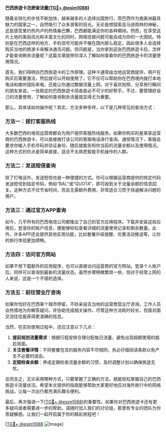 **巴西旅遊卡怎麽查流量[[TG💪+ @esim1088](https://t.me/s/esim1088)]**

随着全球化的步伐不断加快，越来越多的人选择出国旅行，而巴西作为南美洲最具魅力的国家之一，自然吸引了众多游客的目光。无论是想探索亚马逊雨林的神秘，还是感受里约热内卢的热情桑巴舞，巴西都能满足你的各种期待。然而，在享受这片土地的美丽风光和丰富文化的同时，网络连接问题可能会成为你的一大困扰。特别是在巴西这样的地方，手机信号可能并不像在国内那么稳定，因此很多人会选择购买当地的旅游卡来解决通讯问题。但问题是，当你拿到这张巴西旅遊卡后，怎样才能查询剩余流量呢？这篇文章就带你深入了解如何查看你的巴西旅遊卡的流量使用情况。

首先，我们得明白巴西旅遊卡的工作原理。这种卡通常由当地运营商提供，用户在购买后需要激活，然后就可以开始使用了。它不仅可以帮助你在巴西境内拨打本地电话和接听国际来电，还能让你通过数据流量上网。对于喜欢拍照、分享旅行瞬间的朋友来说，一张稳定的巴西旅遊卡简直是必不可少的好帮手。不过，要管理好自己的流量使用，了解如何查询剩余流量就显得尤为重要。

那么，具体该如何操作呢？其实，方法多种多样，以下是几种常见的查询方式：

### 方法一：拨打客服热线

大多数巴西的电信运营商都会为用户提供客服热线服务。如果你购买的是某家运营商的巴西旅遊卡，可以直接拨打该公司的客服电话进行查询。通常情况下，客服会要求你输入手机号码并验证身份，随后就能告知你当前的流量余额以及使用情况。这种方式的优点是简单直接，适合不太熟悉智能手机操作的人群。

### 方法二：发送短信查询

除了打电话外，发送短信也是一种便捷的方式。你可以根据运营商提供的特定代码发送短信到指定号码，例如“BAL”或“QUOTA”，即可收到关于流量余额的信息回复。这种方式不仅节省时间，而且无需额外费用，非常适合习惯于快速解决问题的用户。

### 方法三：通过官方APP查询

如今，几乎所有的巴西电信公司都推出了自己的官方应用程序。下载并安装这些应用后，登录你的账户信息，便能够轻松查看详细的流量使用记录和剩余数量。此外，许多APP还会提供其他实用功能，比如套餐升级提醒、优惠活动推送等，让你的旅行体验更加顺畅。

### 方法四：访问官方网站

如果不想下载额外的应用程序，也可以直接访问运营商的官方网站。登录个人账户后，同样可以查询到最新的流量状态。虽然步骤稍微繁琐一些，但对于经常上网的人来说，这是一个不错的选择。

### 方法五：前往营业厅咨询

如果你恰好在巴西某个城市停留，不妨亲自去当地的运营商营业厅咨询。工作人员会热情地为你解答疑问，并协助完成相关操作。尽管这种方法耗时较长，但面对面交流往往能获得更准确的信息。

当然，在实际使用过程中，还应注意以下几点：

1. **提前规划流量需求**：根据行程安排合理分配每日流量，避免出现超额使用的尴尬局面。
2. **关注套餐详情**：不同套餐包含的服务内容不尽相同，务必仔细阅读条款以免产生不必要的误会。
3. **定期检查余额**：养成定期检查流量余额的习惯，及时调整计划以确保旅途无忧。

总而言之，无论采用哪种方式，只要掌握了正确的方法，就能轻松掌握自己的巴西旅遊卡流量状况。希望本文提供的指南能够帮助大家更好地应对海外旅行中的网络挑战，让每一次出行都充满乐趣与便利。

最后，再次强调一下[[TG💪+ @esim1088](https://t.me/s/esim1088)]的重要性。如果你对巴西旅遊卡还有更多疑问或者需要进一步的帮助，请随时加入我们的讨论组，那里有专业的团队为你答疑解惑。让我们一起开启属于你的精彩旅程吧！

[[TG💪+ @esim1088](https://t.me/s/esim1088) ![Image](https://i.postimg.cc/4NQfJmqS/Snipaste-2025-05-13-00-14-12.png)]